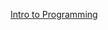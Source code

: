 <!-- @author: Pete Silva -->

[Intro to Programming](https://docs.google.com/a/galvanize.com/presentation/d/1S04SG8XsQQthNTj-WdvTXtsvXuvdyYbOduso6WPK0AE/edit?usp=sharing)
